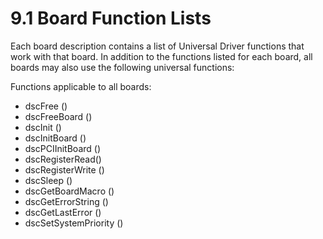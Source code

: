 # 9.1 Board Function Lists

Each board description contains a list of Universal Driver functions that work with that board. In addition to the functions listed for each board, all boards may also use the following universal functions:

Functions applicable to all boards:

* dscFree \(\) 
* dscFreeBoard \(\) 
* dscInit \(\) 
* dscInitBoard \(\) 
* dscPCIInitBoard \(\) 
* dscRegisterRead\(\) 
* dscRegisterWrite \(\) 
* dscSleep \(\) 
* dscGetBoardMacro \(\) 
* dscGetErrorString \(\) 
* dscGetLastError \(\) 
* dscSetSystemPriority \(\)

